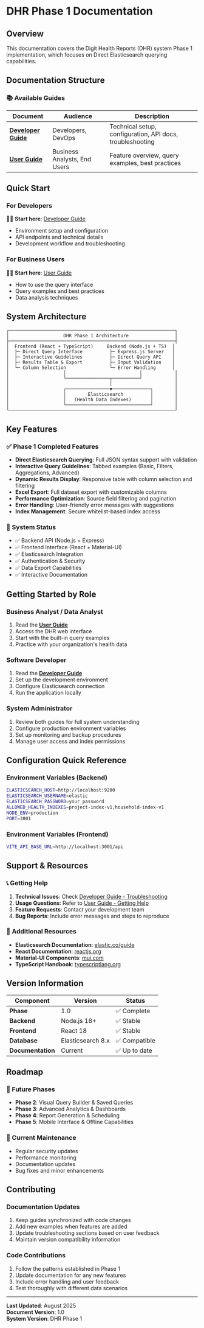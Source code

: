 # DHR Phase 1 Documentation

## Overview

This documentation covers the Digit Health Reports (DHR) system Phase 1 implementation, which focuses on Direct Elasticsearch querying capabilities.

## Documentation Structure

### 📚 Available Guides

| Document | Audience | Description |
|----------|----------|-------------|
| **[Developer Guide](./developer-guide.md)** | Developers, DevOps | Technical setup, configuration, API docs, troubleshooting |
| **[User Guide](./user-guide.md)** | Business Analysts, End Users | Feature overview, query examples, best practices |

## Quick Start

### For Developers
👨‍💻 **Start here**: [Developer Guide](./developer-guide.md)
- Environment setup and configuration
- API endpoints and technical details
- Development workflow and troubleshooting

### For Business Users
👩‍💼 **Start here**: [User Guide](./user-guide.md)
- How to use the query interface
- Query examples and best practices
- Data analysis techniques

## System Architecture

```
┌─────────────────────────────────────────────────────────────┐
│                    DHR Phase 1 Architecture                 │
├─────────────────────────────────────────────────────────────┤
│  Frontend (React + TypeScript)     Backend (Node.js + TS)  │
│  ├─ Direct Query Interface          ├─ Express.js Server   │
│  ├─ Interactive Guidelines          ├─ Direct Query API    │
│  ├─ Results Table & Export          ├─ Input Validation    │
│  └─ Column Selection                └─ Error Handling      │
│                    │                           │            │
│                    └────────────────┬──────────┘            │
│                                     │                       │
│                    ┌────────────────▼──────────────┐        │
│                    │        Elasticsearch          │        │
│                    │   (Health Data Indexes)       │        │
│                    └───────────────────────────────┘        │
└─────────────────────────────────────────────────────────────┘
```

## Key Features

### ✅ Phase 1 Completed Features

- **Direct Elasticsearch Querying**: Full JSON syntax support with validation
- **Interactive Query Guidelines**: Tabbed examples (Basic, Filters, Aggregations, Advanced)
- **Dynamic Results Display**: Responsive table with column selection and filtering
- **Excel Export**: Full dataset export with customizable columns
- **Performance Optimization**: Source field filtering and pagination
- **Error Handling**: User-friendly error messages with suggestions
- **Index Management**: Secure whitelist-based index access

### 🔄 System Status

- ✅ Backend API (Node.js + Express)
- ✅ Frontend Interface (React + Material-UI)
- ✅ Elasticsearch Integration
- ✅ Authentication & Security
- ✅ Data Export Capabilities
- ✅ Interactive Documentation

## Getting Started by Role

### Business Analyst / Data Analyst
1. Read the **[User Guide](./user-guide.md)** 
2. Access the DHR web interface
3. Start with the built-in query examples
4. Practice with your organization's health data

### Software Developer
1. Read the **[Developer Guide](./developer-guide.md)**
2. Set up the development environment
3. Configure Elasticsearch connection
4. Run the application locally

### System Administrator
1. Review both guides for full system understanding
2. Configure production environment variables
3. Set up monitoring and backup procedures
4. Manage user access and index permissions

## Configuration Quick Reference

### Environment Variables (Backend)
```bash
ELASTICSEARCH_HOST=http://localhost:9200
ELASTICSEARCH_USERNAME=elastic
ELASTICSEARCH_PASSWORD=your_password
ALLOWED_HEALTH_INDEXES=project-index-v1,household-index-v1
NODE_ENV=production
PORT=3001
```

### Environment Variables (Frontend)
```bash
VITE_API_BASE_URL=http://localhost:3001/api
```

## Support & Resources

### 📞 Getting Help

1. **Technical Issues**: Check [Developer Guide - Troubleshooting](./developer-guide.md#troubleshooting)
2. **Usage Questions**: Refer to [User Guide - Getting Help](./user-guide.md#getting-help)
3. **Feature Requests**: Contact your development team
4. **Bug Reports**: Include error messages and steps to reproduce

### 📖 Additional Resources

- **Elasticsearch Documentation**: [elastic.co/guide](https://www.elastic.co/guide/en/elasticsearch/reference/current/)
- **React Documentation**: [reactjs.org](https://reactjs.org/)
- **Material-UI Components**: [mui.com](https://mui.com/)
- **TypeScript Handbook**: [typescriptlang.org](https://www.typescriptlang.org/)

## Version Information

| Component | Version | Status |
|-----------|---------|--------|
| **Phase** | 1.0 | ✅ Complete |
| **Backend** | Node.js 18+ | ✅ Stable |
| **Frontend** | React 18 | ✅ Stable |
| **Database** | Elasticsearch 8.x | ✅ Compatible |
| **Documentation** | Current | ✅ Up to date |

## Roadmap

### 🚀 Future Phases

- **Phase 2**: Visual Query Builder & Saved Queries
- **Phase 3**: Advanced Analytics & Dashboards
- **Phase 4**: Report Generation & Scheduling
- **Phase 5**: Mobile Interface & Offline Capabilities

### 🔄 Current Maintenance

- Regular security updates
- Performance monitoring
- Documentation updates
- Bug fixes and minor enhancements

## Contributing

### Documentation Updates
1. Keep guides synchronized with code changes
2. Add new examples when features are added
3. Update troubleshooting sections based on user feedback
4. Maintain version compatibility information

### Code Contributions
1. Follow the patterns established in Phase 1
2. Update documentation for any new features
3. Include error handling and user feedback
4. Test thoroughly with different data scenarios

---

**Last Updated**: August 2025  
**Document Version**: 1.0  
**System Version**: DHR Phase 1